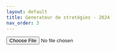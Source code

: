 ```yaml
---
layout: default
title: Generateur de stratégies - 2024
nav_order: 3
---
```


<script src="https://cdnjs.cloudflare.com/ajax/libs/p5.js/1.9.1/p5.js"></script>
<link rel="stylesheet" type="text/css" href="style.css">
<input type="file" id="file-input" />
<div id="p5-container"></div>
<script src="sketch.js"></script>

